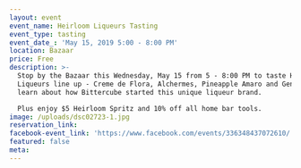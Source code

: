 ```yaml
---
layout: event
event_name: Heirloom Liqueurs Tasting
event_type: tasting
event_date_: 'May 15, 2019 5:00 - 8:00 PM'
location: Bazaar
price: Free
description: >-
  Stop by the Bazaar this Wednesday, May 15 from 5 - 8:00 PM to taste Heirloom
  Liqueurs line up - Creme de Flora, Alchermes, Pineapple Amaro and Genepy and
  learn about how Bittercube started this unique liqueur brand.

  Plus enjoy $5 Heirloom Spritz and 10% off all home bar tools.
image: /uploads/dsc02723-1.jpg
reservation_link:
facebook-event_link: 'https://www.facebook.com/events/336348437072610/'
featured: false
meta:
---
```



